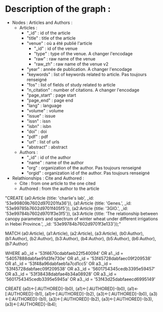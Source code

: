 # Description of the graph : 

- Nodes : Articles and Authors : 
  - Articles : 
    - "_id" : id of the article
    - "title" : title of the article
    - "venue" : où a été publié l'article
      - "_id" : id of the venue
      - "type" : type of the venue. A changer l'encodage
      - "raw" : raw name of the venue
      - "raw_zh" : raw name of the venue v2
    - "year" : année de publication. A changer l'encodage
    - "keywords" : list of keywords related to article. Pas toujours renseigné
    - "fos" : list of fields of study related to article
    - "n_citation" : number of citations. A changer l'encodage
    - "page_start" : page start
    - "page_end" : page end
    - "lang" : language
    - "volume" : volume
    - "issue" : issue
    - "issn" : issn
    - "isbn" : isbn
    - "doi" : doi
    - "pdf" : pdf
    - "url" : list of urls
    - "abstract" : abstract
  - Authors : 
    - "_id" : id of the author
    - "name" : name of the author
    - "org" : organization of the author. Pas toujours renseigné
    - "orgid" : organization id of the author. Pas toujours renseigné
- Relathionships : Cite and Authored : 
  - Cite : from one article to the one cited
  - Authored : from the author to the article

"CREATE (a0:Article {title: 'charlie's lab', _id: '53e99809b7602d970201fa36'}), (a1:Article {title: 'Genes.', _id: '53e99785b7602d9701f405f5'}), (a2:Article {title: '3GIO.', _id: '53e99784b7602d9701f3e3f5'}), (a3:Article {title: 'The relationship between canopy parameters and spectrum of winter wheat under different irrigations in Hebei Province.', _id: '53e99784b7602d9701f3e133'});"

MATCH (a0:Article), (a1:Article), (a2:Article), (a3:Article), (b0:Author), (b1:Author), (b2:Author), (b3:Author), (b4:Author), (b5:Author), (b6:Author), (b7:Author) 

WHERE a0._id = '53f4670cdabfaeb22f540094' OR a1._id = '54057888dabfae91d3fe730e' OR a1._id = '53f45728dabfaec09f209538' OR a1._id = '53f48a96dabfaeb1a7cd1cc5' OR a3._id = '53f45728dabfaec09f209538' OR a3._id = '5601754345cedb3395e59457' OR a3._id = '53f38438dabfae4b34a08928' OR a3._id = '5601754345cedb3395e5945a' OR a3._id = '53f43d25dabfaeecd6995149' 

CREATE (a0)<-[:AUTHORED]-(b0), (a1)<-[:AUTHORED]-(b0), (a1)<-[:AUTHORED]-(b1), (a1)<-[:AUTHORED]-(b2), (a3)<-[:AUTHORED]-(b0), (a3)<-[:AUTHORED]-(b1), (a3)<-[:AUTHORED]-(b2), (a3)<-[:AUTHORED]-(b3), (a3)<-[:AUTHORED]-(b4);